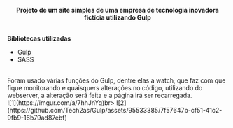 **<center>Projeto de um site simples de uma empresa de tecnologia inovadora fictícia utilizando Gulp</center>**</br>

**Bibliotecas utilizadas**</br>
- Gulp</br>
- SASS</br>
</br>
Foram usado várias funções do Gulp, dentre elas a watch, que faz com que fique monitorando e quaisquers alterações no código, utilizando do webserver, a alteração será feita e a página irá ser recarregada.
</br>
![1](https://imgur.com/a/7hhJnYq)br>
![2](https://github.com/Tech2as/Gulp/assets/95533385/7f57647b-cf51-41c2-9fb9-16b79ad87ebf)






 
